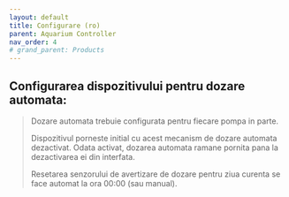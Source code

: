 ```yaml
---
layout: default
title: Configurare (ro)
parent: Aquarium Controller
nav_order: 4
# grand_parent: Products
---
```


## Configurarea dispozitivului pentru dozare automata:

> Dozare automata trebuie configurata pentru fiecare pompa in parte.
>
> Dispozitivul porneste initial cu acest mecanism de dozare automata dezactivat. Odata activat, dozarea automata ramane pornita pana la dezactivarea ei din interfata.
>
> Resetarea senzorului de avertizare de dozare pentru ziua curenta se face automat la ora 00:00 (sau manual).
>
> 



